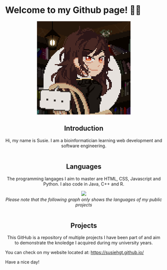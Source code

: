 # Welcome to my Github page! 👋🏻
<div align="center">
<img src="https://github.com/susiehgt/susiehgt/blob/main/IMG_3565.png" width=300px>
</div>

<div align="center">
<h2 align="center">Introduction</h2>
Hi, my name is Susie. I am a bioinformatician learning web development and software engineering.
</div>

<br>
<div align="center">
  <h2>Languages</h2>
  <p>The programming langages I aim to master are HTML, CSS, Javascript and Python. 
  I also code in Java, C++ and R.  </p>
</div>
<div align="center">
  <img src="https://github-readme-stats.vercel.app/api/top-langs/?username=susiehgt&layout=compact&theme=darcula">
</div>
<div align="center">
  <i>Please note that the following graph only shows the languages of my public projects</i>
</div>
<br>

<div align="center">
  <h2>Projects</h2>
  <p>This GitHub is a repository of multiple projects I have been part of and aim to demonstrate 
the knoledge I acquired during my university years.  </p>
</div>

You can check on my website located at: https://susiehgt.github.io/

Have a nice day!

<!---
susiehgt/susiehgt is a ✨ special ✨ repository because its `README.md` (this file) appears on your GitHub profile.
You can click the Preview link to take a look at your changes.
--->
